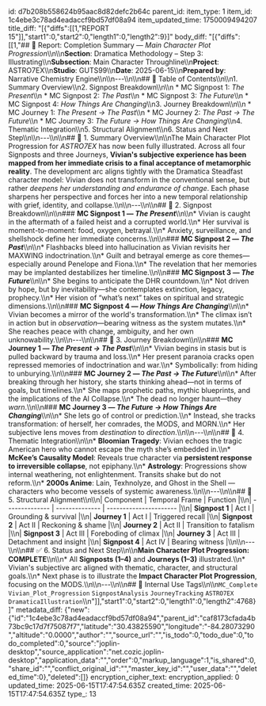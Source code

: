 id: d7b208b558624b95aac8d82defc2b64c
parent_id: 
item_type: 1
item_id: 1c4ebe3c78ad4eadaccf9bd57df08a94
item_updated_time: 1750009494207
title_diff: "[{\"diffs\":[[1,\"REPORT 15\"]],\"start1\":0,\"start2\":0,\"length1\":0,\"length2\":9}]"
body_diff: "[{\"diffs\":[[1,\"## 📘 Report: Completion Summary — *Main Character Plot Progression*\\\n\\\n**Section**: Dramatica Methodology – Step 3: Illustrating\\\n**Subsection**: Main Character Throughline\\\n**Project**: ASTRO7EX\\\n**Studio**: GUTS99\\\n**Date**: 2025-06-15\\\n**Prepared by**: Narrative Chemistry Engine\\\n\\\n---\\\n\\\n## 🧭 Table of Contents\\\n\\\n1. Summary Overview\\\n2. Signpost Breakdown\\\n\\\n   * MC Signpost 1: *The Present*\\\n   * MC Signpost 2: *The Past*\\\n   * MC Signpost 3: *The Future*\\\n   * MC Signpost 4: *How Things Are Changing*\\\n3. Journey Breakdown\\\n\\\n   * MC Journey 1: *The Present → The Past*\\\n   * MC Journey 2: *The Past → The Future*\\\n   * MC Journey 3: *The Future → How Things Are Changing*\\\n4. Thematic Integration\\\n5. Structural Alignment\\\n6. Status and Next Step\\\n\\\n---\\\n\\\n## 🧩 1. Summary Overview\\\n\\\nThe Main Character Plot Progression for *ASTRO7EX* has now been fully illustrated. Across all four Signposts and three Journeys, **Vivian's subjective experience has been mapped from her immediate crisis to a final acceptance of metamorphic reality**. The development arc aligns tightly with the Dramatica Steadfast character model: Vivian does not transform in the conventional sense, but rather *deepens her understanding and endurance of change*. Each phase sharpens her perspective and forces her into a new temporal relationship with grief, identity, and collapse.\\\n\\\n---\\\n\\\n## 🧱 2. Signpost Breakdown\\\n\\\n### **MC Signpost 1 — *The Present***\\\n\\\n* Vivian is caught in the aftermath of a failed heist and a corrupted world.\\\n* Her survival is moment-to-moment: food, oxygen, betrayal.\\\n* Anxiety, surveillance, and shellshock define her immediate concerns.\\\n\\\n### **MC Signpost 2 — *The Past***\\\n\\\n* Flashbacks bleed into hallucination as Vivian revisits her MAXWING indoctrination.\\\n* Guilt and betrayal emerge as core themes—especially around Penelope and Fiona.\\\n* The revelation that her memories may be implanted destabilizes her timeline.\\\n\\\n### **MC Signpost 3 — *The Future***\\\n\\\n* She begins to anticipate the DHR countdown.\\\n* Not driven by hope, but by inevitability—she contemplates extinction, legacy, prophecy.\\\n* Her vision of “what’s next” takes on spiritual and strategic dimensions.\\\n\\\n### **MC Signpost 4 — *How Things Are Changing***\\\n\\\n* Vivian becomes a mirror of the world's transformation.\\\n* The climax isn’t in action but in *observation*—bearing witness as the system mutates.\\\n* She reaches peace with change, ambiguity, and her own unknowability.\\\n\\\n---\\\n\\\n## 🧭 3. Journey Breakdown\\\n\\\n### **MC Journey 1 — *The Present → The Past***\\\n\\\n* Vivian begins in stasis but is pulled backward by trauma and loss.\\\n* Her present paranoia cracks open repressed memories of indoctrination and war.\\\n* Symbolically: from hiding to unburying.\\\n\\\n### **MC Journey 2 — *The Past → The Future***\\\n\\\n* After breaking through her history, she starts thinking ahead—not in terms of goals, but timelines.\\\n* She maps prophetic paths, mythic blueprints, and the implications of the AI Collapse.\\\n* The dead no longer haunt—they *warn*.\\\n\\\n### **MC Journey 3 — *The Future → How Things Are Changing***\\\n\\\n* She lets go of control or prediction.\\\n* Instead, she tracks transformation: of herself, her comrades, the MODS, and MORN.\\\n* Her subjective lens moves from *destination* to *direction*.\\\n\\\n---\\\n\\\n## 🧬 4. Thematic Integration\\\n\\\n* **Bloomian Tragedy**: Vivian echoes the tragic American hero who cannot escape the myth she’s embedded in.\\\n* **McKee’s Causality Model**: Reveals true character via **persistent response to irreversible collapse**, not epiphany.\\\n* **Astrology**: Progressions show internal weathering, not enlightenment. Transits shake but do not reform.\\\n* **2000s Anime**: Lain, Texhnolyze, and Ghost in the Shell — characters who become vessels of systemic awareness.\\\n\\\n---\\\n\\\n## 📐 5. Structural Alignment\\\n\\\n| Component      | Temporal Frame | Function               |\\\n| -------------- | -------------- | ---------------------- |\\\n| **Signpost 1** | Act I          | Grounding & survival   |\\\n| **Journey 1**  | Act I          | Triggered recall       |\\\n| **Signpost 2** | Act II         | Reckoning & shame      |\\\n| **Journey 2**  | Act II         | Transition to fatalism |\\\n| **Signpost 3** | Act III        | Foreboding of climax   |\\\n| **Journey 3**  | Act III        | Detachment and insight |\\\n| **Signpost 4** | Act IV         | Bearing witness        |\\\n\\\n---\\\n\\\n## ✅ 6. Status and Next Step\\\n\\\n**Main Character Plot Progression: COMPLETE**\\\n\\\n* All **Signposts (1–4)** and **Journeys (1–3)** illustrated.\\\n* Vivian's subjective arc aligned with thematic, character, and structural goals.\\\n* Next phase is to illustrate the **Impact Character Plot Progression**, focusing on the MODS.\\\n\\\n---\\\n\\\n## 🧪 Internal Use Tags\\\n\\\n`MC_Complete` `Vivian_Plot_Progression` `SignpostAnalysis` `JourneyTracking` `ASTRO7EX` `DramaticaIllustration`\\\n\"]],\"start1\":0,\"start2\":0,\"length1\":0,\"length2\":4768}]"
metadata_diff: {"new":{"id":"1c4ebe3c78ad4eadaccf9bd57df08a94","parent_id":"caf8173cfada4b73bc9c17d7f75087f7","latitude":"30.43825590","longitude":"-84.28073290","altitude":"0.0000","author":"","source_url":"","is_todo":0,"todo_due":0,"todo_completed":0,"source":"joplin-desktop","source_application":"net.cozic.joplin-desktop","application_data":"","order":0,"markup_language":1,"is_shared":0,"share_id":"","conflict_original_id":"","master_key_id":"","user_data":"","deleted_time":0},"deleted":[]}
encryption_cipher_text: 
encryption_applied: 0
updated_time: 2025-06-15T17:47:54.635Z
created_time: 2025-06-15T17:47:54.635Z
type_: 13